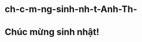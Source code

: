 # ch-c-m-ng-sinh-nh-t-Anh-Th-
<!DOCTYPE html>
<html lang="en">
<head>
    <meta charset="UTF-8">
    <meta name="viewport" content="width=device-width, initial-scale=1.0">
    <title>Chúc mừng sinh nhật!</title>
    <link rel="stylesheet" href="styles.css">
</head>
<body>
    <div class="container">
        <h1>Chúc mừng sinh nhật!</h1>
        <div class="balloon"></div>
    </div>
    <script src="script.js"></script>
</body>
</html>

